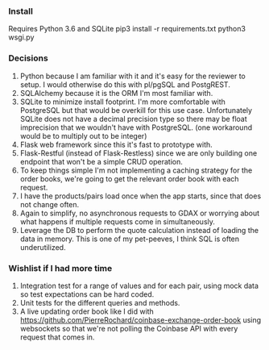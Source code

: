 ### Install

Requires Python 3.6 and SQLite
pip3 install -r requirements.txt
python3 wsgi.py

### Decisions

1. Python because I am familiar with it and it's easy for the reviewer to setup. I would otherwise do this with pl/pgSQL and PostgREST.
2. SQLAlchemy because it is the ORM I'm most familiar with.
3. SQLite to minimize install footprint. I'm more comfortable with PostgreSQL but that would be overkill for this use case. Unfortunately SQLite does not have a decimal precision type so there may be float imprecision that we wouldn't have with PostgreSQL. (one workaround would be to multiply out to be integer)
4. Flask web framework since this it's fast to prototype with.
5. Flask-Restful (instead of Flask-Restless) since we are only building one endpoint that won't be a simple CRUD operation.
6. To keep things simple I'm not implementing a caching strategy for the order books, we're going to get the relevant order book with each request.
7. I have the products/pairs load once when the app starts, since that does not change often.
8. Again to simplify, no asynchronous requests to GDAX or worrying about what happens if multiple requests come in simultaneously.
9. Leverage the DB to perform the quote calculation instead of loading the data in memory. This is one of my pet-peeves, I think SQL is often underutilized.


### Wishlist if I had more time

1. Integration test for a range of values and for each pair, using mock data so test expectations can be hard coded.
2. Unit tests for the different queries and methods.
3. A live updating order book like I did with https://github.com/PierreRochard/coinbase-exchange-order-book using websockets so that we're not polling the Coinbase API with every request that comes in.
